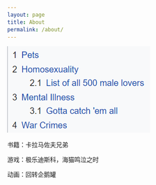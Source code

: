 ```yaml
---
layout: page
title: About
permalink: /about/
---
```


![](/public/img/pets-homosexuality-mental-illness-war-crimes.png)

书籍：卡拉马佐夫兄弟

游戏：极乐迪斯科，海猫鸣泣之时

动画：回转企鹅罐
